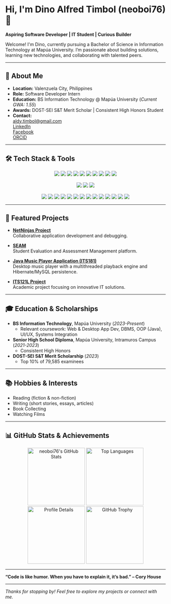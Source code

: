 # Hi, I'm Dino Alfred Timbol (neoboi76) 👋

**Aspiring Software Developer | IT Student | Curious Builder**

Welcome! I'm Dino, currently pursuing a Bachelor of Science in Information Technology at Mapúa University. I’m passionate about building solutions, learning new technologies, and collaborating with talented peers.

---

## 🚀 About Me

- **Location:** Valenzuela City, Philippines
- **Role:** Software Developer Intern
- **Education:** BS Information Technology @ Mapúa University (*Current GWA: 1.55*)
- **Awards:** DOST-SEI S&T Merit Scholar | Consistent High Honors Student
- **Contact:**  
  [aldy.timbol@gmail.com](mailto:aldy.timbol@gmail.com)  
  [LinkedIn](https://www.linkedin.com/in/dino-alfred-timbol-3b949a248)  
  [Facebook](https://www.facebook.com/dino.alfred.timbol.310122)  
  [ORCID](https://orcid.org/0009-0001-8949-9105)

---

## 🛠️ **Tech Stack & Tools**

<p align="center">
  <!-- Languages -->
  <img src="https://img.shields.io/badge/C++-00599C?style=for-the-badge&logo=cplusplus&logoColor=white"/>
  <img src="https://img.shields.io/badge/Java-007396?style=for-the-badge&logo=java&logoColor=white"/>
  <img src="https://img.shields.io/badge/Python-3776AB?style=for-the-badge&logo=python&logoColor=white"/>
  <img src="https://img.shields.io/badge/HTML5-E34F26?style=for-the-badge&logo=html5&logoColor=white"/>
  <img src="https://img.shields.io/badge/CSS3-1572B6?style=for-the-badge&logo=css3&logoColor=white"/>
  <img src="https://img.shields.io/badge/JavaScript-F7DF1E?style=for-the-badge&logo=javascript&logoColor=black"/>
  <img src="https://img.shields.io/badge/TypeScript-3178C6?style=for-the-badge&logo=typescript&logoColor=white"/>
  <img src="https://img.shields.io/badge/MySQL-4479A1?style=for-the-badge&logo=mysql&logoColor=white"/>
  <img src="https://img.shields.io/badge/PHP-777BB4?style=for-the-badge&logo=php&logoColor=white"/>
  <img src="https://img.shields.io/badge/C%23-239120?style=for-the-badge&logo=csharp&logoColor=white"/>
  <br><br>
  <!-- Frameworks -->
  <img src="https://img.shields.io/badge/Bootstrap-7952B3?style=for-the-badge&logo=bootstrap&logoColor=white"/>
  <img src="https://img.shields.io/badge/Angular-DD0031?style=for-the-badge&logo=angular&logoColor=white"/>
  <img src="https://img.shields.io/badge/Spring%20Boot-6DB33F?style=for-the-badge&logo=springboot&logoColor=white"/>
  <br><br>
  <!-- Tools -->
  <img src="https://img.shields.io/badge/Git-F05032?style=for-the-badge&logo=git&logoColor=white"/>
  <img src="https://img.shields.io/badge/GitHub-181717?style=for-the-badge&logo=github&logoColor=white"/>
  <img src="https://img.shields.io/badge/ASP.NET%20Core-512BD4?style=for-the-badge&logo=dotnet&logoColor=white"/>
  <img src="https://img.shields.io/badge/REST%20API-009688?style=for-the-badge"/>
  <img src="https://img.shields.io/badge/XAMPP-FB7A24?style=for-the-badge&logo=xampp&logoColor=white"/>
  <img src="https://img.shields.io/badge/MySQL%20Workbench-4479A1?style=for-the-badge&logo=mysql&logoColor=white"/>
  <img src="https://img.shields.io/badge/VS%20Code-007ACC?style=for-the-badge&logo=visual-studio-code&logoColor=white"/>
  <img src="https://img.shields.io/badge/Visual%20Studio-5C2D91?style=for-the-badge&logo=visual-studio&logoColor=white"/>
  <img src="https://img.shields.io/badge/Eclipse-2C2255?style=for-the-badge&logo=eclipse&logoColor=white"/>
  <img src="https://img.shields.io/badge/NetBeans-1B6AC6?style=for-the-badge&logo=apache-netbeans-ide&logoColor=white"/>
  <img src="https://img.shields.io/badge/IntelliJ%20IDEA-000000?style=for-the-badge&logo=intellij-idea&logoColor=white"/>
  <img src="https://img.shields.io/badge/Linux%20CLI-333333?style=for-the-badge&logo=linux&logoColor=white"/>
  <img src="https://img.shields.io/badge/Power%20BI-F2C811?style=for-the-badge&logo=powerbi&logoColor=black"/>
  <img src="https://img.shields.io/badge/Microsoft%20Office-D83B01?style=for-the-badge&logo=microsoft-office&logoColor=white"/>
</p>

---

## 🌟 Featured Projects

- [**NetNinjas Project**](https://github.com/neoboi76/NetNinjas_Project)  
  Collaborative application development and debugging.

- [**SEAM**](https://github.com/neoboi76/SEAM)  
  Student Evaluation and Assessment Management platform.

- [**Java Music Player Application (ITS181)**](https://github.com/neoboi76/ITS181-1-Project)  
  Desktop music player with a multithreaded playback engine and Hibernate/MySQL persistence.

- [**ITS121L Project**](https://github.com/neoboi76/ITS121L-Project)  
  Academic project focusing on innovative IT solutions.

---

## 🎓 Education & Scholarships

- **BS Information Technology**, Mapúa University (*2023-Present*)
  - Relevant coursework: Web & Desktop App Dev, DBMS, OOP (Java), UI/UX, Systems Integration
- **Senior High School Diploma**, Mapúa University, Intramuros Campus (*2021-2023*)
  - Consistent High Honors
- **DOST-SEI S&T Merit Scholarship** (*2023*)
  - Top 10% of 79,585 examinees

---

## 📚 Hobbies & Interests

- Reading (fiction & non-fiction)
- Writing (short stories, essays, articles)
- Book Collecting
- Watching Films

---

## 📊 GitHub Stats & Achievements

<p align="center">
  <img src="https://github-readme-stats.vercel.app/api?username=neoboi76&show_icons=true&theme=radical" alt="neoboi76's GitHub Stats" height="180">
  <img src="https://github-readme-stats.vercel.app/api/top-langs/?username=neoboi76&layout=compact&theme=radical" alt="Top Languages" height="180">
  <img src="https://github-profile-summary-cards.vercel.app/api/cards/profile-details?username=neoboi76&theme=radical" alt="Profile Details" height="180">
  <img src="https://github-profile-trophy.vercel.app/?username=neoboi76&theme=radical" alt="GitHub Trophy" height="180">
</p>

---

**“Code is like humor. When you have to explain it, it’s bad.” – Cory House**

---

*Thanks for stopping by! Feel free to explore my projects or connect with me.*

